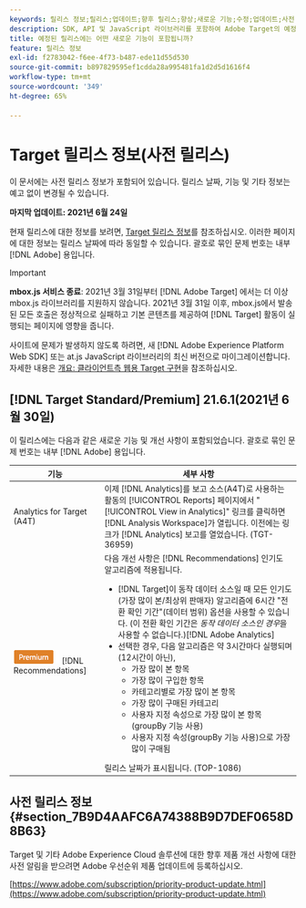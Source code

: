 ```yaml
---
keywords: 릴리스 정보;릴리스;업데이트;향후 릴리스;향상;새로운 기능;수정;업데이트;사전 릴리스
description: SDK, API 및 JavaScript 라이브러리를 포함하여 Adobe Target의 예정된 릴리스에 포함된 새로운 기능, 개선 사항 및 수정 내용에 대해 알아봅니다.
title: 예정된 릴리스에는 어떤 새로운 기능이 포함됩니까?
feature: 릴리스 정보
exl-id: f2783042-f6ee-4f73-b487-ede11d55d530
source-git-commit: b897829595ef1cdda28a995481fa1d2d5d1616f4
workflow-type: tm+mt
source-wordcount: '349'
ht-degree: 65%

---
```


# Target 릴리스 정보(사전 릴리스)

이 문서에는 사전 릴리스 정보가 포함되어 있습니다. 릴리스 날짜, 기능 및 기타 정보는 예고 없이 변경될 수 있습니다.

**마지막 업데이트: 2021년 6월 24일**

현재 릴리스에 대한 정보를 보려면, [Target 릴리스 정보](release-notes.md)를 참조하십시오. 이러한 페이지에 대한 정보는 릴리스 날짜에 따라 동일할 수 있습니다. 괄호로 묶인 문제 번호는 내부 [!DNL Adobe] 용입니다.

>[!IMPORTANT]
>
>**mbox.js 서비스 종료**: 2021년 3월 31일부터 [!DNL Adobe Target] 에서는 더 이상 mbox.js 라이브러리를 지원하지 않습니다. 2021년 3월 31일 이후, mbox.js에서 발송된 모든 호출은 정상적으로 실패하고 기본 콘텐츠를 제공하여 [!DNL Target] 활동이 실행되는 페이지에 영향을 줍니다.
>
>사이트에 문제가 발생하지 않도록 하려면, 새 [!DNL Adobe Experience Platform Web SDK] 또는 at.js JavaScript 라이브러리의 최신 버전으로 마이그레이션합니다. 자세한 내용은 [개요: 클라이언트측 웹용 Target 구현](/help/c-implementing-target/c-implementing-target-for-client-side-web/implement-target-for-client-side-web.md)을 참조하십시오.

## [!DNL Target Standard/Premium] 21.6.1(2021년 6월 30일)

이 릴리스에는 다음과 같은 새로운 기능 및 개선 사항이 포함되었습니다. 괄호로 묶인 문제 번호는 내부 [!DNL Adobe] 용입니다.

| 기능 | 세부 사항 |
| --- | --- |
| Analytics for Target (A4T) | 이제 [!DNL Analytics]를 보고 소스(A4T)로 사용하는 활동의 [!UICONTROL Reports] 페이지에서 &quot;[!UICONTROL View in Analytics]&quot; 링크를 클릭하면 [!DNL Analysis Workspace]가 열립니다. 이전에는 링크가 [!DNL Analytics] 보고를 열었습니다. (TGT-36959) |
| ![Premium](/help/assets/premium.png) [!DNL Recommendations] | 다음 개선 사항은 [!DNL Recommendations] 인기도 알고리즘에 적용됩니다.<ul><li>[!DNL Target]이 동작 데이터 소스일 때 모든 인기도(가장 많이 본/최상위 판매자) 알고리즘에 6시간 &quot;전환 확인 기간&quot;(데이터 범위) 옵션을 사용할 수 있습니다. (이 전환 확인 기간은 *동작 데이터 소스인 경우*&#x200B;을 사용할 수 없습니다.)[!DNL Adobe Analytics]</li><li>선택한 경우, 다음 알고리즘은 약 3시간마다 실행되며(12시간이 아닌),<ul><li>가장 많이 본 항목</li><li>가장 많이 구입한 항목</li><li>카테고리별로 가장 많이 본 항목</li><li>가장 많이 구매된 카테고리</li><li>사용자 지정 속성으로 가장 많이 본 항목(groupBy 기능 사용)</li><li>사용자 지정 속성(groupBy 기능 사용)으로 가장 많이 구매됨</li></ul></ul>릴리스 날짜가 표시됩니다. (TOP-1086) |

## 사전 릴리스 정보 {#section_7B9D4AAFC6A74388B9D7DEF0658D8B63}

Target 및 기타 Adobe Experience Cloud 솔루션에 대한 향후 제품 개선 사항에 대한 사전 알림을 받으려면 Adobe 우선순위 제품 업데이트에 등록하십시오.

[https://www.adobe.com/subscription/priority-product-update.html](https://www.adobe.com/subscription/priority-product-update.html)
